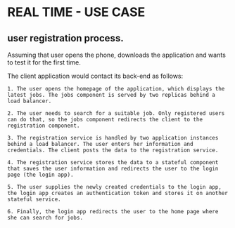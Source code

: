# REAL TIME -  USE CASE

## user registration process. 

Assuming  that  user opens the phone, 
downloads the application and 
wants to test it for the first time.

 The client application would contact its back-end as follows:
   
    1. The user opens the homepage of the application, which displays the latest jobs. The jobs component is served by two replicas behind a load balancer.

    2. The user needs to search for a suitable job. Only registered users can do that, so the jobs component redirects the client to the registration component.

    3. The registration service is handled by two application instances behind a load balancer. The user enters her information and credentials. The client posts the data to the registration service.

    4. The registration service stores the data to a stateful component that saves the user information and redirects the user to the login page (the login app).

    5. The user supplies the newly created credentials to the login app, the login app creates an authentication token and stores it on another stateful service.

    6. Finally, the login app redirects the user to the home page where she can search for jobs.
